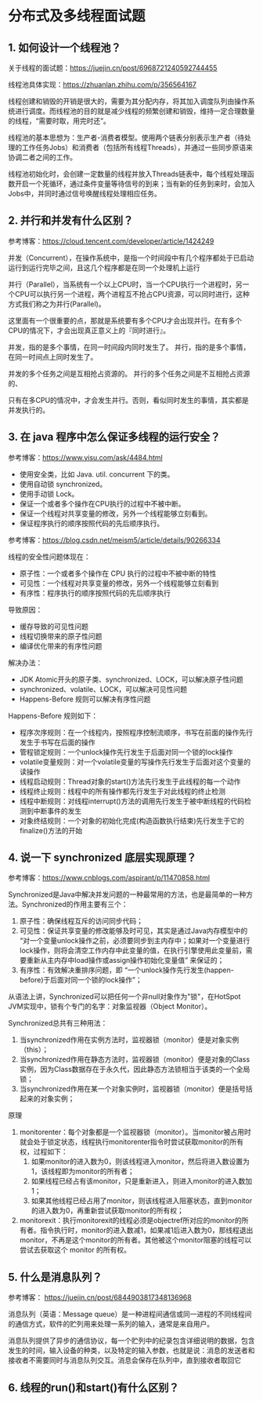 # 分布式及多线程面试题

## 1. 如何设计一个线程池？

关于线程的面试题：https://juejin.cn/post/6968721240592744455

线程池具体实现：https://zhuanlan.zhihu.com/p/356564167

线程创建和销毁的开销是很大的，需要为其分配内存，将其加入调度队列由操作系统进行调度。而线程池的目的就是减少线程的频繁创建和销毁，维持一定合理数量的线程，“需要时取，用完时还”。

线程池的基本思想为：生产者-消费者模型。使用两个链表分别表示生产者（待处理的工作任务Jobs）和消费者（包括所有线程Threads），并通过一些同步原语来协调二者之间的工作。

线程池初始化时，会创建一定数量的线程并放入Threads链表中，每个线程处理函数开启一个死循环，通过条件变量等待信号的到来；当有新的任务到来时，会加入Jobs中，并同时通过信号唤醒线程处理相应任务。

## 2. 并行和并发有什么区别？

参考博客：https://cloud.tencent.com/developer/article/1424249

并发（Concurrent），在操作系统中，是指一个时间段中有几个程序都处于已启动运行到运行完毕之间，且这几个程序都是在同一个处理机上运行

并行（Parallel），当系统有一个以上CPU时，当一个CPU执行一个进程时，另一个CPU可以执行另一个进程，两个进程互不抢占CPU资源，可以同时进行，这种方式我们称之为并行(Parallel)。

这里面有一个很重要的点，那就是系统要有多个CPU才会出现并行。在有多个CPU的情况下，才会出现真正意义上的『同时进行』。

并发，指的是多个事情，在同一时间段内同时发生了。   并行，指的是多个事情，在同一时间点上同时发生了。

并发的多个任务之间是互相抢占资源的。   并行的多个任务之间是不互相抢占资源的、

只有在多CPU的情况中，才会发生并行。否则，看似同时发生的事情，其实都是并发执行的。


## 3. 在 java 程序中怎么保证多线程的运行安全？
 
参考博客：https://www.yisu.com/ask/4484.html
- 使用安全类，比如 Java. util. concurrent 下的类。
- 使用自动锁 synchronized。
- 使用手动锁 Lock。
- 保证一个或者多个操作在CPU执行的过程中不被中断。
- 保证一个线程对共享变量的修改，另外一个线程能够立刻看到。
- 保证程序执行的顺序按照代码的先后顺序执行。

参考博客：https://blog.csdn.net/meism5/article/details/90266334

线程的安全性问题体现在：
- 原子性：一个或者多个操作在 CPU 执行的过程中不被中断的特性
- 可见性：一个线程对共享变量的修改，另外一个线程能够立刻看到
- 有序性：程序执行的顺序按照代码的先后顺序执行

导致原因：
- 缓存导致的可见性问题
- 线程切换带来的原子性问题
- 编译优化带来的有序性问题

解决办法：
- JDK Atomic开头的原子类、synchronized、LOCK，可以解决原子性问题
- synchronized、volatile、LOCK，可以解决可见性问题
- Happens-Before 规则可以解决有序性问题

Happens-Before 规则如下：
- 程序次序规则：在一个线程内，按照程序控制流顺序，书写在前面的操作先行发生于书写在后面的操作
- 管程锁定规则：一个unlock操作先行发生于后面对同一个锁的lock操作
- volatile变量规则：对一个volatile变量的写操作先行发生于后面对这个变量的读操作
- 线程启动规则：Thread对象的start()方法先行发生于此线程的每一个动作
- 线程终止规则：线程中的所有操作都先行发生于对此线程的终止检测
- 线程中断规则：对线程interrupt()方法的调用先行发生于被中断线程的代码检测到中断事件的发生
- 对象终结规则：一个对象的初始化完成(构造函数执行结束)先行发生于它的finalize()方法的开始

## 4. 说一下 synchronized 底层实现原理？

参考博客：https://www.cnblogs.com/aspirant/p/11470858.html

Synchronized是Java中解决并发问题的一种最常用的方法，也是最简单的一种方法。Synchronized的作用主要有三个：

1. 原子性：确保线程互斥的访问同步代码；
2. 可见性：保证共享变量的修改能够及时可见，其实是通过Java内存模型中的 “对一个变量unlock操作之前，必须要同步到主内存中；如果对一个变量进行lock操作，则将会清空工作内存中此变量的值，在执行引擎使用此变量前，需要重新从主内存中load操作或assign操作初始化变量值” 来保证的；
3. 有序性：有效解决重排序问题，即 “一个unlock操作先行发生(happen-before)于后面对同一个锁的lock操作”；

从语法上讲，Synchronized可以把任何一个非null对象作为"锁"，在HotSpot JVM实现中，锁有个专门的名字：对象监视器（Object Monitor）。

Synchronized总共有三种用法：

1. 当synchronized作用在实例方法时，监视器锁（monitor）便是对象实例（this）；
2. 当synchronized作用在静态方法时，监视器锁（monitor）便是对象的Class实例，因为Class数据存在于永久代，因此静态方法锁相当于该类的一个全局锁；
3. 当synchronized作用在某一个对象实例时，监视器锁（monitor）便是括号括起来的对象实例；

原理

1. monitorenter：每个对象都是一个监视器锁（monitor）。当monitor被占用时就会处于锁定状态，线程执行monitorenter指令时尝试获取monitor的所有权，过程如下：
   1. 如果monitor的进入数为0，则该线程进入monitor，然后将进入数设置为1，该线程即为monitor的所有者；
   2. 如果线程已经占有该monitor，只是重新进入，则进入monitor的进入数加1；
   3. 如果其他线程已经占用了monitor，则该线程进入阻塞状态，直到monitor的进入数为0，再重新尝试获取monitor的所有权；
2. monitorexit：执行monitorexit的线程必须是objectref所对应的monitor的所有者。指令执行时，monitor的进入数减1，如果减1后进入数为0，那线程退出monitor，不再是这个monitor的所有者。其他被这个monitor阻塞的线程可以尝试去获取这个 monitor 的所有权。

## 5. 什么是消息队列？

参考博客： https://juejin.cn/post/6844903817348136968

消息队列（英语：Message queue）是一种进程间通信或同一进程的不同线程间的通信方式，软件的贮列用来处理一系列的输入，通常是来自用户。

消息队列提供了异步的通信协议，每一个贮列中的纪录包含详细说明的数据，包含发生的时间，输入设备的种类，以及特定的输入参数，也就是说：消息的发送者和接收者不需要同时与消息队列交互。消息会保存在队列中，直到接收者取回它

## 6. 线程的run()和start()有什么区别？

